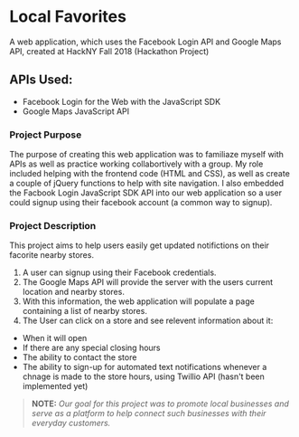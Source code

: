 # Local Favorites
A web application, which uses the Facebook Login API and Google Maps API, created at HackNY Fall 2018 (Hackathon Project)

## APIs Used:

- Facebook Login for the Web with the JavaScript SDK
- Google Maps JavaScript API

### Project Purpose
The purpose of creating this web application was to familiaze myself with APIs as well as practice working collabortively with a group. My role included helping with the frontend code (HTML and CSS), as well as create a couple of jQuery functions to help with site navigation. I also embedded the Facbook Login JavaScript SDK API into our web application so a user could signup using their facebook account (a common way to signup).

### Project Description
This project aims to help users easily get updated notifictions on their facorite nearby stores. 

1. A user can signup using their Facebook credentials.
2. The Google Maps API will provide the server with the users current location and nearby stores. 
3. With this information, the web application will populate a page containing a list of nearby stores.
4. The User can click on a store and see relevent information about it:
  - When it will open
  - If there are any special closing hours
  - The ability to contact the store
  - The ability to sign-up for automated text notifications whenever a chnage is made to the store hours, using Twillio API (hasn't been implemented yet) 
  
> **NOTE:** *Our goal for this project was to promote local businesses and serve as a 
>        platform to help connect such businesses with their everyday customers.*

